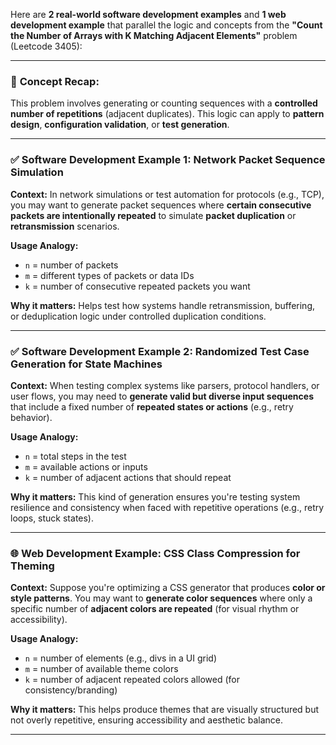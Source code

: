 Here are **2 real-world software development examples** and **1 web development example** that parallel the logic and concepts from the **"Count the Number of Arrays with K Matching Adjacent Elements"** problem (Leetcode 3405):

---

### 🧠 **Concept Recap:**

This problem involves generating or counting sequences with a **controlled number of repetitions** (adjacent duplicates). This logic can apply to **pattern design**, **configuration validation**, or **test generation**.

---

### ✅ **Software Development Example 1: Network Packet Sequence Simulation**

**Context:**
In network simulations or test automation for protocols (e.g., TCP), you may want to generate packet sequences where **certain consecutive packets are intentionally repeated** to simulate **packet duplication** or **retransmission** scenarios.

**Usage Analogy:**

* `n` = number of packets
* `m` = different types of packets or data IDs
* `k` = number of consecutive repeated packets you want

**Why it matters:**
Helps test how systems handle retransmission, buffering, or deduplication logic under controlled duplication conditions.

---

### ✅ **Software Development Example 2: Randomized Test Case Generation for State Machines**

**Context:**
When testing complex systems like parsers, protocol handlers, or user flows, you may need to **generate valid but diverse input sequences** that include a fixed number of **repeated states or actions** (e.g., retry behavior).

**Usage Analogy:**

* `n` = total steps in the test
* `m` = available actions or inputs
* `k` = number of adjacent actions that should repeat

**Why it matters:**
This kind of generation ensures you're testing system resilience and consistency when faced with repetitive operations (e.g., retry loops, stuck states).

---

### 🌐 **Web Development Example: CSS Class Compression for Theming**

**Context:**
Suppose you're optimizing a CSS generator that produces **color or style patterns**. You may want to **generate color sequences** where only a specific number of **adjacent colors are repeated** (for visual rhythm or accessibility).

**Usage Analogy:**

* `n` = number of elements (e.g., divs in a UI grid)
* `m` = number of available theme colors
* `k` = number of adjacent repeated colors allowed (for consistency/branding)

**Why it matters:**
This helps produce themes that are visually structured but not overly repetitive, ensuring accessibility and aesthetic balance.

---
